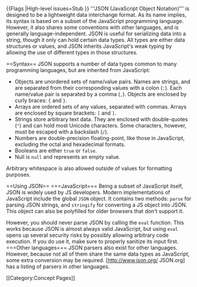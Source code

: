 {{Flags
|High-level issues=Stub
}}
'''JSON (JavaScript Object Notation)''' is designed to be a lightweight data interchange format. As its name implies, its syntax is based on a subset of the JavaScript programming language. However, it also shares some conventions with other languages, and is generally language-independent. JSON is useful for serializing data into a string, though it only can hold certain data types. All types are either data structures or values, and JSON inherits JavaScript's weak typing by allowing the use of different types in those structures.

==Syntax==
JSON supports a number of data types common to many programming languages, but are inherited from JavaScript:
* Objects are unordered sets of name/value pairs. Names are strings, and are separated from their corresponding values with a colon (<code>:</code>). Each name/value pair is separated by a comma (<code>,</code>). Objects are enclosed by curly braces: <code>{</code> and <code>}</code>.
* Arrays are ordered sets of any values, separated with commas. Arrays are enclosed by square brackets: <code>[</code> and <code>]</code>.
* Strings store arbitrary text data. They are enclosed with double-quotes  (<code>"</code>) and can hold most Unicode characters. Some characters, however, must be escaped with a backslash (<code>/</code>).
* Numbers are double-precision floating-point, like those in JavaScript, excluding the octal and hexadecimal formats.
* Booleans are either <code>true</code> or <code>false</code>.
* Null is <code>null</code> and represents an empty value.

Arbitrary whitespace is also allowed outside of values for formatting purposes.

==Using JSON==
===JavaScript===
Being a subset of JavaScript itself, JSON is widely used by JS developers. Modern implementations of JavaScript include the global <code>JSON</code> object. It contains two methods: <code>parse</code> for parsing JSON strings, and <code>stringify</code> for converting a JS object into JSON. This object can also be polyfilled for older browsers that don't support it.

However, you should never parse JSON by calling the <code>eval</code> function. This works because JSON is almost always valid JavaScript, but using <code>eval</code> opens up several security risks by possibly allowing arbitrary code execution. If you do use it, make sure to properly sanitize its input first.
===Other languages===
JSON parsers also exist for other languages. However, because not all of them share the same data types as JavaScript, some extra conversion may be required. [http://www.json.org/ JSON.org] has a listing of parsers in other languages.

[[Category:Concept Pages]]
